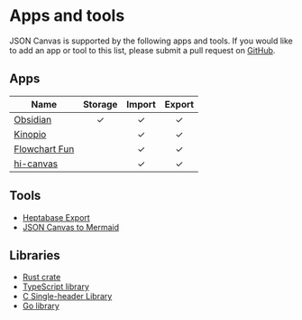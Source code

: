 # Apps and tools

JSON Canvas is supported by the following apps and tools. If you would like to add an app or tool to this list, please submit a pull request on [GitHub](https://github.com/obsidianmd/jsoncanvas).

## Apps

| Name                                            | Storage | Import | Export |
| ----------------------------------------------- | :-----: | :----: | :----: |
| [Obsidian](https://obsidian.md/)                |    ✓    |   ✓    |   ✓    |
| [Kinopio](https://kinopio.club/)                |         |   ✓    |   ✓    |
| [Flowchart Fun](https://flowchart.fun/)         |         |   ✓    |   ✓    |
| [hi-canvas](https://hi-canvas.marknoteapp.com/) |         |   ✓    |   ✓    |

## Tools

- [Heptabase Export](https://github.com/link-ding/Heptabase-Export)
- [JSON Canvas to Mermaid](https://alexwiench.github.io/json-canvas-to-mermaid-demo/)

## Libraries

- [Rust crate](https://crates.io/crates/jsoncanvas)
- [TypeScript library](https://npmjs.com/package/@trbn/jsoncanvas)
- [C Single-header Library](https://github.com/ossldossl/jsonCanvas)
- [Go library](https://github.com/supersonicpineapple/go-jsoncanvas)
